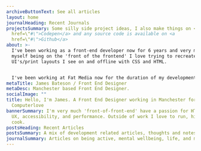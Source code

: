 ```yaml
---
archiveButtonText: See all articles
layout: home
journalHeading: Recent Journals
projectsSummary: Some silly side project ideas, I also make things on <a
  href=\"#\">Codepen</a> and any source code is available on <a
  href=\"#\">Github</a>
about: >-
  I've been working as a front-end developer now for 6 years and very much see
  myself being on the 'front of the frontend' I love trying to recreate
  UI's/print layouts I see on and offline with CSS and HTML.


  I've been working at Fat Media now for the duration of my development career and live and work in Lancaster.
metaTitle: James Bateson / Front End Designer
metaDesc: Manchester based Front End Designer.
socialImage: ""
title: Hello, I'm James. A Front End Designer working in Manchester for Code
  Computerlove
bannerSummary: I'm very much 'front-of-front-end' have a passion for HTML, CSS,
  UX, accessibility, and performance. Outside of work I love to run, hike, and
  cook.
postsHeading: Recent Articles
postsSummary: A mix of development related articles, thoughts and notes.
journalSummary: Articles on being active, mental wellbeing, life, and more.
---
```

